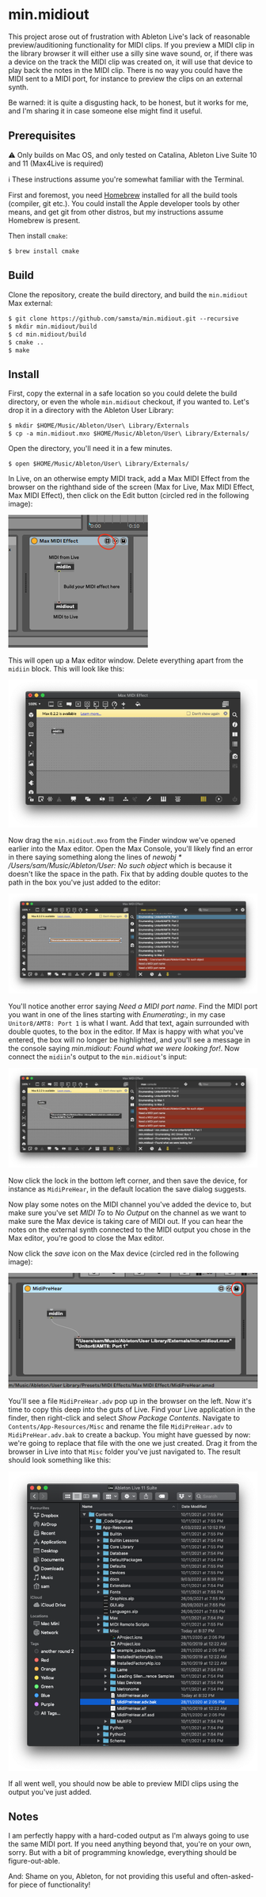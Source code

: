 # min.midiout

This project arose out of frustration with Ableton Live's lack of reasonable preview/auditioning functionality for MIDI clips. If you preview a MIDI clip in the library browser it will either use a silly sine wave sound, or, if there was a device on the track the MIDI clip was created on, it will use that device to play back the notes in the MIDI clip. There is no way you could have the MIDI sent to a MIDI port, for instance to preview the clips on an external synth.

Be warned: it is quite a disgusting hack, to be honest, but it works for me, and I'm sharing it in case someone else might find it useful.

## Prerequisites

⚠️ Only builds on Mac OS, and only tested on Catalina, Ableton Live Suite 10 and 11 (Max4Live is required)

ℹ️ These instructions assume you're somewhat familiar with the Terminal.

First and foremost, you need [Homebrew](https://brew.sh/) installed for all the build tools (compiler, git etc.). You could install the Apple developer tools by other means, and get git from other distros, but my instructions assume Homebrew is present.

Then install `cmake`:

```
$ brew install cmake 
```

## Build

Clone the repository, create the build directory, and build the `min.midiout` Max external:

```
$ git clone https://github.com/samsta/min.midiout.git --recursive
$ mkdir min.midiout/build
$ cd min.midiout/build
$ cmake ..
$ make
```

## Install

First, copy the external in a safe location so you could delete the build directory, or even the whole `min.midiout` checkout, if you wanted to. Let's drop it in a directory with the Ableton User Library:

```
$ mkdir $HOME/Music/Ableton/User\ Library/Externals
$ cp -a min.midiout.mxo $HOME/Music/Ableton/User\ Library/Externals/
```

Open the directory, you'll need it in a few minutes.

```
$ open $HOME/Music/Ableton/User\ Library/Externals/
```

In Live, on an otherwise empty MIDI track, add a Max MIDI Effect from the browser on the righthand side of the screen (Max for Live, Max MIDI Effect, Max MIDI Effect), then click on the Edit button (circled red in the following image):

![](img/MidiEffectDevice.png)

This will open up a Max editor window. Delete everything apart from the `midiin` block. This will look like this:

![](img/MaxEditor.png)

Now drag the `min.midiout.mxo` from the Finder window we've opened earlier into the Max editor. Open the Max Console, you'll likely find an error in there saying something along the lines of _newobj * /Users/sam/Music/Ableton/User: No such object_ which is because it doesn't like the space in the path. Fix that by adding double quotes to the path in the box you've just added to the editor:

![](img/MaxEditor2.png)

You'll notice another error saying _Need a MIDI port name_. Find the MIDI port you want in one of the lines starting with _Enumerating:_, in my case `Unitor8/AMT8: Port 1` is what I want. Add that text, again surrounded with double quotes, to the box in the editor. If Max is happy with what you've entered, the box will no longer be highlighted, and you'll see a message in the console saying _min.midiout: Found what we were looking for!_. Now connect the `midiin`'s output to the `min.midiout`'s input:

![](img/MaxEditor3.png)

Now click the lock in the bottom left corner, and then save the device, for instance as `MidiPreHear`, in the default location the save dialog suggests.

Now play some notes on the MIDI channel you've added the device to, but make sure you've set _MIDI To_ to _No Output_ on the channel as we want to make sure the Max device is taking care of MIDI out. If you can hear the notes on the external synth connected to the MIDI output you chose in the Max editor, you're good to close the Max editor.

Now click the _save_ icon on the Max device (circled red in the following image):

![](img/MidiPreHearDevice.png)

You'll see a file `MidiPreHear.adv` pop up in the browser on the left. Now it's time to copy this deep into the guts of Live. Find your Live application in the finder, then right-click and select _Show Package Contents_. Navigate to `Contents/App-Resources/Misc` and rename the file `MidiPreHear.adv` to `MidiPreHear.adv.bak` to create a backup. You might have guessed by now: we're going to replace that file with the one we just created. Drag it from the browser in Live into that `Misc` folder you've just navigated to. The result should look something like this:

![](img/FinalDestination.png)

If all went well, you should now be able to preview MIDI clips using the output you've just added.

## Notes

I am perfectly happy with a hard-coded output as I'm always going to use the same MIDI port. If you need anything beyond that, you're on your own, sorry. But with a bit of programming knowledge, everything should be figure-out-able.

And: Shame on you, Ableton, for not providing this useful and often-asked-for piece of functionality!


